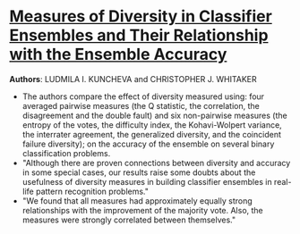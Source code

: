 # [Measures of Diversity in Classifier Ensembles and Their Relationship with the Ensemble Accuracy](http://machine-learning.martinsewell.com/ensembles/KunchevaWhitaker2003.pdf)

**Authors**: LUDMILA I. KUNCHEVA and CHRISTOPHER J. WHITAKER

* The authors compare the effect of diversity measured using: four averaged pairwise measures (the Q statistic, the correlation, the disagreement and the double fault) and six non-pairwise measures (the entropy of the votes, the difficulty index, the Kohavi-Wolpert variance, the interrater agreement, the generalized diversity, and the coincident failure diversity); on the accuracy of the ensemble on several binary classification problems.
* "Although there are proven connections between diversity and accuracy in some special cases, our results raise some doubts about the usefulness of diversity measures in building classifier ensembles in real-life pattern recognition problems."
* "We found that all measures had approximately equally strong relationships with the improvement of the majority vote. Also, the measures were strongly correlated between themselves."